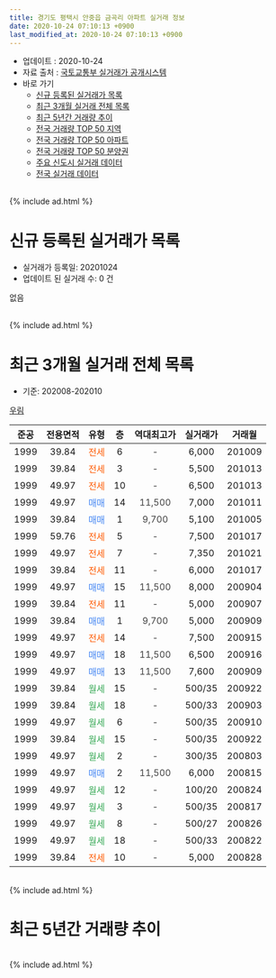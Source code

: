 ```yaml
---
title: 경기도 평택시 안중읍 금곡리 아파트 실거래 정보
date: 2020-10-24 07:10:13 +0900
last_modified_at: 2020-10-24 07:10:13 +0900
---
```


* 업데이트 : 2020-10-24
* 자료 출처 : [국토교통부 실거래가 공개시스템](http://rt.molit.go.kr)
* 바로 가기
    * [신규 등록된 실거래가 목록](#신규-등록된-실거래가-목록)
    * [최근 3개월 실거래 전체 목록](#최근-3개월-실거래-전체-목록)
    * [최근 5년간 거래량 추이](#최근-5년간-거래량-추이)
    * [전국 거래량 TOP 50 지역](https://inasie.github.io/apt-trade-info/최근-3개월-전국에서-가장-거래가-많이-발생한-지역)
    * [전국 거래량 TOP 50 아파트](https://inasie.github.io/apt-trade-info/최근-3개월-전국에서-가장-거래가-많이-발생한-아파트)
    * [전국 거래량 TOP 50 분양권](https://inasie.github.io/apt-trade-info/최근-3개월-전국에서-가장-거래가-많이-발생한-분양권)
    * [주요 신도시 실거래 데이터](https://inasie.github.io/apt-trade-info/주요-신도시)
    * [전국 실거래 데이터](https://inasie.github.io/apt-trade-info/전국)
<br>
{% include ad.html %}
<br>

# 신규 등록된 실거래가 목록
* 실거래가 등록일: 20201024
* 업데이트 된 실거래 수: 0 건

없음

<br>
{% include ad.html %}
<br>

# 최근 3개월 실거래 전체 목록
* 기준: 202008-202010


[우림](https://search.naver.com/search.naver?query=%EA%B2%BD%EA%B8%B0%EB%8F%84+%ED%8F%89%ED%83%9D%EC%8B%9C+%EC%95%88%EC%A4%91%EC%9D%8D+%EA%B8%88%EA%B3%A1%EB%A6%AC+%EC%9A%B0%EB%A6%BC)

|준공|전용면적|유형|층|역대최고가|실거래가|거래월|
|:---:|:---:|:---:|:---:|:---:|:---:|:---:|
|1999|39.84|<span style="color:#ff5a00">전세</span>|6|<span style="color:#444444">-</span>|6,000|201009|
|1999|39.84|<span style="color:#ff5a00">전세</span>|3|<span style="color:#444444">-</span>|5,500|201013|
|1999|49.97|<span style="color:#ff5a00">전세</span>|10|<span style="color:#444444">-</span>|6,500|201013|
|1999|49.97|<span style="color:#4285f3">매매</span>|14|<span style="color:#444444">11,500</span>|7,000|201011|
|1999|39.84|<span style="color:#4285f3">매매</span>|1|<span style="color:#444444">9,700</span>|5,100|201005|
|1999|59.76|<span style="color:#ff5a00">전세</span>|5|<span style="color:#444444">-</span>|7,500|201017|
|1999|49.97|<span style="color:#ff5a00">전세</span>|7|<span style="color:#444444">-</span>|7,350|201021|
|1999|39.84|<span style="color:#ff5a00">전세</span>|11|<span style="color:#444444">-</span>|6,000|201017|
|1999|49.97|<span style="color:#4285f3">매매</span>|15|<span style="color:#444444">11,500</span>|8,000|200904|
|1999|39.84|<span style="color:#ff5a00">전세</span>|11|<span style="color:#444444">-</span>|5,000|200907|
|1999|39.84|<span style="color:#4285f3">매매</span>|1|<span style="color:#444444">9,700</span>|5,000|200909|
|1999|49.97|<span style="color:#ff5a00">전세</span>|14|<span style="color:#444444">-</span>|7,500|200915|
|1999|49.97|<span style="color:#4285f3">매매</span>|18|<span style="color:#444444">11,500</span>|6,500|200916|
|1999|49.97|<span style="color:#4285f3">매매</span>|13|<span style="color:#444444">11,500</span>|7,600|200909|
|1999|39.84|<span style="color:#34a853">월세</span>|15|<span style="color:#444444">-</span>|500/35|200922|
|1999|39.84|<span style="color:#34a853">월세</span>|18|<span style="color:#444444">-</span>|500/33|200903|
|1999|49.97|<span style="color:#34a853">월세</span>|6|<span style="color:#444444">-</span>|500/35|200910|
|1999|39.84|<span style="color:#34a853">월세</span>|15|<span style="color:#444444">-</span>|500/35|200922|
|1999|49.97|<span style="color:#34a853">월세</span>|2|<span style="color:#444444">-</span>|300/35|200803|
|1999|49.97|<span style="color:#4285f3">매매</span>|2|<span style="color:#444444">11,500</span>|6,000|200815|
|1999|49.97|<span style="color:#34a853">월세</span>|12|<span style="color:#444444">-</span>|100/20|200824|
|1999|49.97|<span style="color:#34a853">월세</span>|3|<span style="color:#444444">-</span>|500/35|200817|
|1999|49.97|<span style="color:#34a853">월세</span>|8|<span style="color:#444444">-</span>|500/27|200826|
|1999|49.97|<span style="color:#34a853">월세</span>|18|<span style="color:#444444">-</span>|500/33|200822|
|1999|39.84|<span style="color:#ff5a00">전세</span>|10|<span style="color:#444444">-</span>|5,000|200828|


<br>
{% include ad.html %}
<br>

# 최근 5년간 거래량 추이


<div style="width:100%;">
    <canvas id="deal_progress" height="200"></canvas>
</div>

<script>
new Chart(document.getElementById("deal_progress"), {
    type: 'line',
    data: {
        labels: ['201510','201511','201512','201601','201602','201603','201604','201605','201606','201607','201608','201609','201610','201611','201612','201701','201702','201703','201704','201705','201706','201707','201708','201709','201710','201711','201712','201801','201802','201803','201804','201805','201806','201807','201808','201809','201810','201811','201812','201901','201902','201903','201904','201905','201906','201907','201908','201909','201910','201911','201912','202001','202002','202003','202004','202005','202006','202007','202008','202009','202010'],
        datasets: [{
            label: '매매',
            pointRadius: 1,
            data: [9, 3, 5, 1, 2, 4, 8, 5, 6, 5, 5, 5, 4, 8, 2, 2, 2, 5, 6, 2, 4, 3, 3, 3, 4, 3, 12, 31, 4, 14, 6, 2, 6, 4, 13, 4, 3, 4, 1, 5, 1, 3, 8, 3, 3, 4, 3, 2, 6, 0, 6, 0, 3, 6, 5, 3, 5, 4, 1, 4, 2],
            borderColor: "rgba(255, 201, 14, 1)",
            backgroundColor: "rgba(255, 201, 14, 0.5)",
            fill: false,
            lineTension: 0
        },{
            label: '전월세',
            pointRadius: 1,
            data: [9, 3, 0, 6, 11, 9, 10, 9, 15, 6, 9, 8, 4, 8, 7, 8, 12, 9, 9, 6, 12, 7, 1, 6, 6, 8, 5, 4, 7, 6, 6, 4, 5, 1, 4, 7, 4, 3, 4, 3, 3, 9, 8, 7, 5, 1, 6, 5, 6, 5, 9, 5, 4, 5, 5, 6, 5, 3, 6, 6, 6],
            borderColor: "rgba(0, 141, 185, 1)",
            backgroundColor: "rgba(0, 141, 185, 0.5)",
            fill: false,
            lineTension: 0
        }
        ]
    },
    options: {
        responsive: true,
        title: {
            display: false
        },
        tooltips: {
            mode: 'index',
            intersect: false
        },
        hover: {
            mode: 'nearest',
            intersect: true
        },
        scales: {
            xAxes: [{
                display: true,
                scaleLabel: {
                    display: true,
                    labelString: '년/월'
                }
            }],
            yAxes: [{
                display: true,
                ticks: {
                    suggestedMin: 0,
                },
                scaleLabel: {
                    display: true,
                    labelString: '실거래 수'
                }
            }]
        }
    }
});

</script>


<br>
{% include ad.html %}
<br>


